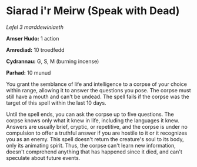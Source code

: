 # Siarad i'r Meirw (Speak with Dead)

*Lefel 3 marddewiniaeth*

**Amser Hudo:** 1 action

**Amrediad:** 10 troedfedd

**Cydrannau:** G, S, M (burning incense)

**Parhad:** 10  munud

You grant the semblance of life and intelligence to a corpse of your choice within range, allowing it to answer the questions you pose. The corpse must still have a mouth and can't be undead. The spell fails if the corpse was the target of this spell within the last 10 days.

Until the spell ends, you can ask the corpse up to five questions. The corpse knows only what it knew in life, including the languages it knew. Answers are usually brief, cryptic, or repetitive, and the corpse is under no compulsion to offer a truthful answer if you are hostile to it or it recognizes you as an enemy. This spell doesn't return the creature's soul to its body, only its animating spirit. Thus, the corpse can't learn new information, doesn't comprehend anything that has happened since it died, and can't speculate about future events.